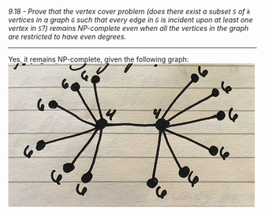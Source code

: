 *9.18 - Prove that the vertex cover problem (does there exist a subset `S` of `k` vertices in a graph `G` such that every edge in `G` is incident upon at least one vertex in `S`?) remains NP-complete even when all the vertices in the graph are restricted to have even degrees.*
***
Yes, it remains NP-complete, given the following graph:
![graph](https://github.com/jonathantorres/bookshelf/blob/master/adm/ch9/img/9-18.jpg)
